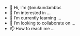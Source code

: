 - 👋 Hi, I’m @mukundambbs
- 👀 I’m interested in ...
- 🌱 I’m currently learning ...
- 💞️ I’m looking to collaborate on ...
- 📫 How to reach me ...

<!---
mukundambbs/mukundambbs is a ✨ special ✨ repository because its `README.md` (this file) appears on your GitHub profile.
You can click the Preview link to take a look at your changes.
--->
